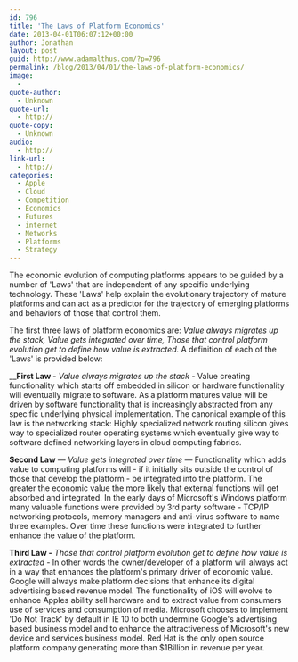 ```yaml
---
id: 796
title: 'The Laws of Platform Economics'
date: 2013-04-01T06:07:12+00:00
author: Jonathan
layout: post
guid: http://www.adamalthus.com/?p=796
permalink: /blog/2013/04/01/the-laws-of-platform-economics/
image:
  -
quote-author:
  - Unknown
quote-url:
  - http://
quote-copy:
  - Unknown
audio:
  - http://
link-url:
  - http://
categories:
  - Apple
  - Cloud
  - Competition
  - Economics
  - Futures
  - internet
  - Networks
  - Platforms
  - Strategy
---
```

The economic evolution of computing platforms appears to be guided by a number of 'Laws' that are independent of any specific underlying technology. These 'Laws' help explain the evolutionary trajectory of mature platforms and can act as a predictor for the trajectory of emerging platforms and behaviors of those that control them.

The first three laws of platform economics are: _Value always migrates up the stack, _Value gets integrated over time, _Those that control platform evolution get to define how value is extracted.___ A definition of each of the 'Laws' is provided below:<!--excerpt-->

__**First Law -** _Value always migrates up the stack_ - Value creating functionality which starts off embedded in silicon or hardware functionality will eventually migrate to software. As a platform matures value will be driven by software functionality that is increasingly abstracted from any specific underlying physical implementation. The canonical example of this law is the networking stack: Highly specialized network routing silicon gives way to specialized router operating systems which eventually give way to software defined networking layers in cloud computing fabrics.

**Second Law** _&mdash; Value gets integrated over time_ &mdash; Functionality which adds value to computing platforms will - if it initially sits outside the control of those that develop the platform - be integrated into the platform. The greater the economic value the more likely that external functions will get absorbed and integrated. In the early days of Microsoft's Windows platform many valuable functions were provided by 3rd party software - TCP/IP networking protocols, memory managers and anti-virus software to name three examples. Over time these functions were integrated to further enhance the value of the platform.

**Third Law -** _Those that control platform evolution get to define how value is extracted -_ In other words the owner/developer of a platform will always act in a way that enhances the platform's primary driver of economic value. Google will always make platform decisions that enhance its digital advertising based revenue model. The functionality of iOS will evolve to enhance Apples ability sell hardware and to extract value from consumers use of services and consumption of media. Microsoft chooses to implement 'Do Not Track' by default in IE 10 to both undermine Google's advertising based business model and to enhance the attractiveness of Microsoft's new device and services business model. Red Hat is the only open source platform company generating more than $1Billion in revenue per year.
